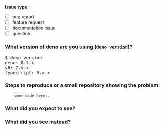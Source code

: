 <!-- Please answer following questions before submitting your issue. Thanks! -->

**Issue type:**

- [ ] bug report
- [ ] feature request
- [ ] documentation issue
- [ ] question

### What version of deno are you using (`deno version`)?

<pre>
$ deno version
deno: 0.7.x
v8: 7.x.x
typescript: 3.x.x
</pre>

### Steps to reproduce or a small repository showing the problem:

```
    some code here..
```

### What did you expect to see?

### What did you see instead?

<!--
    To answer the questions please put "x" inside the square brackets, for example:
    [x] `bug report`
    [ ] `feature request`

    NOTE:
    -> Please format your code properly (by taking code blocks into ``` some code here... ```)
    -> You can also join discussion on https://gitter.im/denolife
!>
